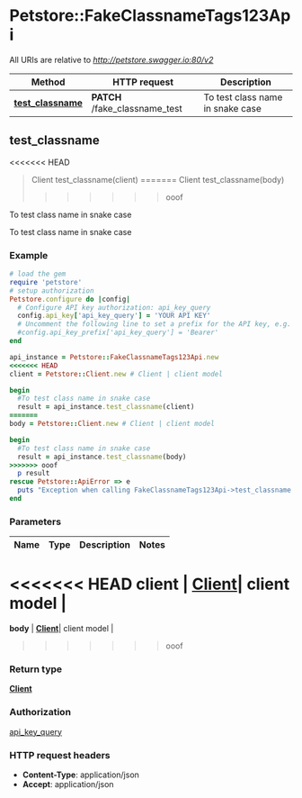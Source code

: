 # Petstore::FakeClassnameTags123Api

All URIs are relative to *http://petstore.swagger.io:80/v2*

Method | HTTP request | Description
------------- | ------------- | -------------
[**test_classname**](FakeClassnameTags123Api.md#test_classname) | **PATCH** /fake_classname_test | To test class name in snake case



## test_classname

<<<<<<< HEAD
> Client test_classname(client)
=======
> Client test_classname(body)
>>>>>>> ooof

To test class name in snake case

To test class name in snake case

### Example

```ruby
# load the gem
require 'petstore'
# setup authorization
Petstore.configure do |config|
  # Configure API key authorization: api_key_query
  config.api_key['api_key_query'] = 'YOUR API KEY'
  # Uncomment the following line to set a prefix for the API key, e.g. 'Bearer' (defaults to nil)
  #config.api_key_prefix['api_key_query'] = 'Bearer'
end

api_instance = Petstore::FakeClassnameTags123Api.new
<<<<<<< HEAD
client = Petstore::Client.new # Client | client model

begin
  #To test class name in snake case
  result = api_instance.test_classname(client)
=======
body = Petstore::Client.new # Client | client model

begin
  #To test class name in snake case
  result = api_instance.test_classname(body)
>>>>>>> ooof
  p result
rescue Petstore::ApiError => e
  puts "Exception when calling FakeClassnameTags123Api->test_classname: #{e}"
end
```

### Parameters


Name | Type | Description  | Notes
------------- | ------------- | ------------- | -------------
<<<<<<< HEAD
 **client** | [**Client**](Client.md)| client model | 
=======
 **body** | [**Client**](Client.md)| client model | 
>>>>>>> ooof

### Return type

[**Client**](Client.md)

### Authorization

[api_key_query](../README.md#api_key_query)

### HTTP request headers

- **Content-Type**: application/json
- **Accept**: application/json

